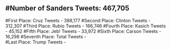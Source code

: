 #Number of Sanders Tweets: 467,705
---
#First Place: Cruz Tweets - 388,177
#Second Place: Clinton Tweets - 312,307
#Third Place: Rubio Tweets - 166,746
#Fourth Place: Kasich Tweets - 45,152
#Fifth Place: Jeb! Tweets - 33,972
#Sixth Place: Carson Tweets - 16,298
#Seventh Place: Total Tweets -  
#Last Place: Trump Tweets - 
